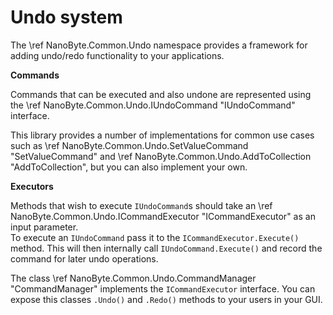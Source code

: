 # Undo system

The \ref NanoByte.Common.Undo namespace provides a framework for adding undo/redo functionality to your applications.

**Commands**

Commands that can be executed and also undone are represented using the \ref NanoByte.Common.Undo.IUndoCommand "IUndoCommand" interface.

This library provides a number of implementations for common use cases such as \ref NanoByte.Common.Undo.SetValueCommand "SetValueCommand" and \ref NanoByte.Common.Undo.AddToCollection "AddToCollection", but you can also implement your own.

**Executors**

Methods that wish to execute `IUndoCommand`s should take an \ref NanoByte.Common.Undo.ICommandExecutor "ICommandExecutor" as an input parameter.  
To execute an `IUndoCommand` pass it to the `ICommandExecutor.Execute()` method. This will then internally call `IUndoCommand.Execute()` and record the command for later undo operations.

The class \ref NanoByte.Common.Undo.CommandManager "CommandManager" implements the `ICommandExecutor` interface. You can expose this classes `.Undo()` and `.Redo()` methods to your users in your GUI.
